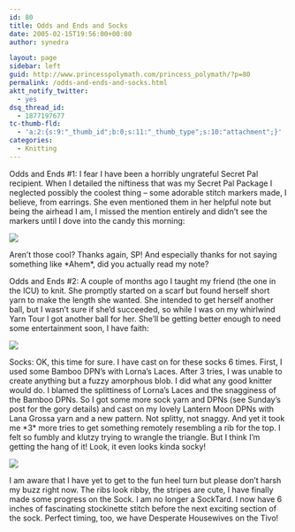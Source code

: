 ```yaml
---
id: 80
title: Odds and Ends and Socks
date: 2005-02-15T19:56:00+00:00
author: synedra

layout: page
sidebar: left
guid: http://www.princesspolymath.com/princess_polymath/?p=80
permalink: /odds-and-ends-and-socks.html
aktt_notify_twitter:
  - yes
dsq_thread_id:
  - 1877197677
tc-thumb-fld:
  - 'a:2:{s:9:"_thumb_id";b:0;s:11:"_thumb_type";s:10:"attachment";}'
categories:
  - Knitting
---
```

Odds and Ends #1: I fear I have been a horribly ungrateful Secret Pal recipient. When I detailed the niftiness that was my Secret Pal Package I neglected possibly the coolest thing &#8211; some adorable stitch markers made, I believe, from earrings. She even mentioned them in her helpful note but being the airhead I am, I missed the mention entirely and didn&#8217;t see the markers until I dove into the candy this morning:
  
![](http://www.perlgoddess.com/blog/images/markers.jpg)
  
Aren&#8217;t those cool? Thanks again, SP! And especially thanks for not saying something like \*Ahem\*, did you actually read my note?
  
Odds and Ends #2: A couple of months ago I taught my friend (the one in the ICU) to knit. She promptly started on a scarf but found herself short yarn to make the length she wanted. She intended to get herself another ball, but I wasn&#8217;t sure if she&#8217;d succeeded, so while I was on my whirlwind Yarn Tour I got another ball for her. She&#8217;ll be getting better enough to need some entertainment soon, I have faith:
  
![](http://www.perlgoddess.com/blog/images/susan_yarn.jpg)
  
Socks: OK, this time for sure. I have cast on for these socks 6 times. First, I used some Bamboo DPN&#8217;s with Lorna&#8217;s Laces. After 3 tries, I was unable to create anything but a fuzzy amorphous blob. I did what any good knitter would do. I blamed the splittiness of Lorna&#8217;s Laces and the snagginess of the Bamboo DPNs. So I got some more sock yarn and DPNs (see Sunday&#8217;s post for the gory details) and cast on my lovely Lantern Moon DPNs with Lana Grossa yarn and a new pattern. Not splitty, not snaggy. And yet it took me \*3\* more tries to get something remotely resembling a rib for the top. I felt so fumbly and klutzy trying to wrangle the triangle. But I think I&#8217;m getting the hang of it! Look, it even looks kinda socky!
  
![](http://www.perlgoddess.com/blog/images/sock.jpg)
  
I am aware that I have yet to get to the fun heel turn but please don&#8217;t harsh my buzz right now. The ribs look ribby, the stripes are cute, I have finally made some progress on the Sock. I am no longer a SockTard. I now have 6 inches of fascinating stockinette stitch before the next exciting section of the sock. Perfect timing, too, we have Desperate Housewives on the Tivo!